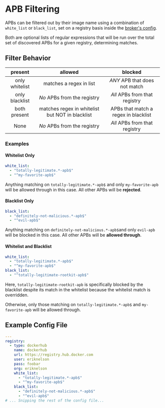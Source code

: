 # APB Filtering

APBs can be filtered out by their image name using a combination of
`white_list` or `black_list`, set on a registry basis inside the
[broker's config](config.md).

Both are optional lists of regular expressions that will be run over the
total set of discovered APBs for a given registry, determining matches.

## Filter Behavior

|     present    |                     allowed                     |                blocked               |
|:--------------:|:-----------------------------------------------:|:------------------------------------:|
| only whitelist | matches a regex in list                         | *ANY* APB that does not match        |
| only blacklist | *No* APBs from the registry                     | *All* APBs from that registry        |
|  both present  | matches regex in whitelist but NOT in blacklist | APBs that match a regex in blacklist |
|  None | *No* APBs from the registry | *All* APBs from that registry |

### Examples

#### Whitelist Only

```yaml
white_list:
  - "totally-legitimate.*-apb$"
  - "^my-favorite-apb$"
```

Anything matching on `totally-legitimate.*-apb$` and only `my-favorite-apb` will
be allowed through in this case. All other APBs will be **rejected**.

#### Blacklist Only

```yaml
black_list:
  - "definitely-not-malicious.*-apb$"
  - "^evil-apb$"
```

Anything matching on `definitely-not-malicious.*-apb$`and only `evil-apb` will
be blocked in this case. All other APBs will be **allowed through**.

#### Whitelist and Blacklist

```yaml
white_list:
  - "totally-legitimate.*-apb$"
  - "^my-favorite-apb$"
black_list:
  - "^totally-legitimate-rootkit-apb$"
```

Here, `totally-legitimate-rootkit-apb` is specifically blocked by the blacklist
despite its match in the whitelist because the whitelist match is overridden.

Otherwise, only those matching on `totally-legitimate.*-apb$` and
`my-favorite-apb` will be allowed through.

## Example Config File

```yaml
---
registry:
  - type: dockerhub
    name: dockerhub
    url: https://registry.hub.docker.com
    user: eriknelson
    pass: foobar
    org: eriknelson
    white_list:
      - "totally-legitimate.*-apb$"
      - "^my-favorite-apb$"
    black_list:
      - "definitely-not-malicious.*-apb$"
      - "^evil-apb$"
# ... Snipping the rest of the config file...
```
